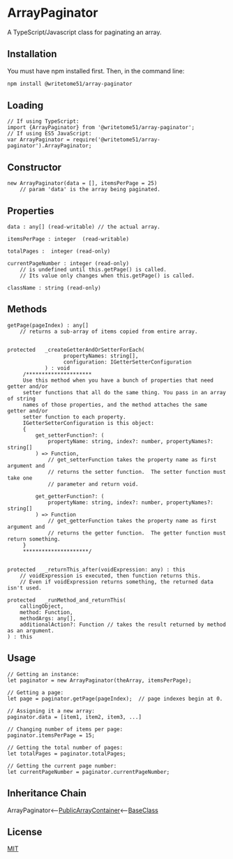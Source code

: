 # ArrayPaginator

A TypeScript/Javascript class for paginating an array.

## Installation

You must have npm installed first.  Then, in the command line:

```bash
npm install @writetome51/array-paginator
```

## Loading

```
// If using TypeScript:
import {ArrayPaginator} from '@writetome51/array-paginator';
// If using ES5 JavaScript:
var ArrayPaginator = require('@writetome51/array-paginator').ArrayPaginator;
```   

## Constructor

```
new ArrayPaginator(data = [], itemsPerPage = 25)
    // param 'data' is the array being paginated.
```

## Properties
```
data : any[] (read-writable) // the actual array.

itemsPerPage : integer  (read-writable)  

totalPages :  integer (read-only)

currentPageNumber : integer (read-only)
    // is undefined until this.getPage() is called.
    // Its value only changes when this.getPage() is called.

className : string (read-only)
```

## Methods
```
getPage(pageIndex) : any[]
    // returns a sub-array of items copied from entire array.
    

protected   _createGetterAndOrSetterForEach(
                  propertyNames: string[],
                  configuration: IGetterSetterConfiguration
            ) : void
     /*********************
     Use this method when you have a bunch of properties that need getter and/or 
     setter functions that all do the same thing. You pass in an array of string 
     names of those properties, and the method attaches the same getter and/or 
     setter function to each property.
     IGetterSetterConfiguration is this object:
     {
         get_setterFunction?: (
             propertyName: string, index?: number, propertyNames?: string[]
         ) => Function,
             // get_setterFunction takes the property name as first argument and 
             // returns the setter function.  The setter function must take one 
             // parameter and return void.
     
         get_getterFunction?: (
             propertyName: string, index?: number, propertyNames?: string[]
         ) => Function
             // get_getterFunction takes the property name as first argument and 
             // returns the getter function.  The getter function must return something.
     }
     *********************/ 
   
   
protected   _returnThis_after(voidExpression: any) : this
    // voidExpression is executed, then function returns this.
    // Even if voidExpression returns something, the returned data isn't used.

protected   _runMethod_and_returnThis(
    callingObject, 
    method: Function, 
    methodArgs: any[], 
    additionalAction?: Function // takes the result returned by method as an argument.
) : this
```   

## Usage

```
// Getting an instance:
let paginator = new ArrayPaginator(theArray, itemsPerPage); 

// Getting a page:
let page = paginator.getPage(pageIndex);  // page indexes begin at 0.

// Assigning it a new array:  
paginator.data = [item1, item2, item3, ...]

// Changing number of items per page:  
paginator.itemsPerPage = 15;

// Getting the total number of pages:  
let totalPages = paginator.totalPages;

// Getting the current page number:  
let currentPageNumber = paginator.currentPageNumber;
```

## Inheritance Chain

ArrayPaginator<--[PublicArrayContainer](https://github.com/writetome51/public-array-container#publicarraycontainer)<--[BaseClass](https://github.com/writetome51/typescript-base-class#baseclass)


## License
[MIT](https://choosealicense.com/licenses/mit/)